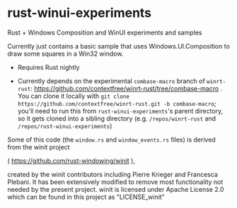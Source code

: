 # rust-winui-experiments
Rust + Windows Composition and WinUI experiments and samples

Currently just contains a basic sample that uses Windows.UI.Composition to draw some squares in a Win32 window.

* Requires Rust nightly

* Currently depends on the experimental `combase-macro` branch of `winrt-rust`: https://github.com/contextfree/winrt-rust/tree/combase-macro . You can clone it locally with `git clone https://github.com/contextfree/winrt-rust.git -b combase-macro`; you'll need to run this from `rust-winui-experiments`'s parent directory, so it gets cloned into a sibling directory (e.g. `/repos/winrt-rust` and `/repos/rust-winui-experiments`) 

Some of this code (the `window.rs` and `window_events.rs` files) is derived from the winit project

( https://github.com/rust-windowing/winit ), 

created by the winit contributors including Pierre Krieger and Francesca Plebani. It has been extensively modified to remove most functionality not needed by the present project. winit is licensed under Apache License 2.0 which can be found in this project as "LICENSE_winit"
